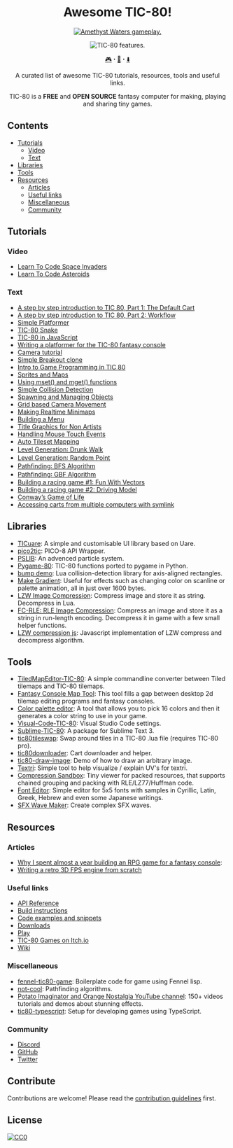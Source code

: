 <h1 align="center">
  Awesome TIC-80!<br>
</h1>
<p align="center">
  <a href="https://awesome.re">
    <img src="https://awesome.re/badge-flat2.svg" alt="Amethyst Waters gameplay." />
  </a>
</p>
<p align="center">
  <img src="./tic80.gif" alt="TIC-80 features." />
</p>

<p align="center"><a href="https://tic.computer/play">🎮</a> ꞏ <a href="https://github.com/nesbox/TIC-80/wiki">📖</a> ꞏ <a href="https://tic.computer/create">⬇️</a></p>
<p align="center">A curated list of awesome TIC-80 tutorials, resources, tools and useful links.</p>
<p align="center">TIC-80 is a <strong>FREE</strong> and <strong>OPEN SOURCE</strong> fantasy computer for making, playing and sharing tiny games.</p>


## Contents
- [Tutorials](#tutorials)
  - [Video](#videos)
  - [Text](#articles)
- [Libraries](#libraries)
- [Tools](#tools)
- [Resources](#resources)
  - [Articles](#articles)
  - [Useful links](#useful-links)
  - [Miscellaneous](#miscellaneous)
  - [Community](#community)


## Tutorials
### Video
- [Learn To Code Space Invaders](https://bytesnbits.co.uk/space-invaders-coding-course-introduction/)
- [Learn To Code Asteroids](https://bytesnbits.co.uk/asteroids/)


### Text
- [A step by step introduction to TIC 80, Part 1: The Default Cart](https://github.com/nesbox/TIC-80/wiki/A-step-by-step-introduction-to-TIC-80,-Part-1:-The-Default-Cart)
- [A step by step introduction to TIC 80, Part 2: Workflow](https://github.com/nesbox/TIC-80/wiki/A-step-by-step-introduction-to-TIC-80,-Part-2:-Workflow)
- [Simple Platformer](https://www.infinitelimit.net/article/simple-platformer-tic-80)
- [TIC-80 Snake](https://www.infinitelimit.net/article/tic-80-snake)
- [TIC-80 in JavaScript](https://www.andrewzigler.com/blog/tic-80-in-javascript/)
- [Writing a platformer for the TIC-80 fantasy console](https://medium.com/@btco_code/writing-a-platformer-for-the-tic-80-virtual-console-6fa737abe476)
- [Camera tutorial](https://github.com/nesbox/TIC-80/wiki/Camera-tutorial)
- [Simple Breakout clone](https://github.com/digitsensitive/tic-80-tutorials/tree/master/tutorials/breakout)
- [Intro to Game Programming in TIC 80](https://github.com/nesbox/TIC-80/wiki/Intro-to-Game-Programming-in-TIC-80)
- [Sprites and Maps](https://github.com/nesbox/TIC-80/wiki/Sprites-and-Maps)
- [Using mset\(\) and mget\(\) functions](https://github.com/nesbox/TIC-80/wiki/Using-mset%28%29-and-mget%28%29-functions)
- [Simple Collision Detection](https://github.com/nesbox/TIC-80/wiki/Simple-Collision-Detection)
- [Spawning and Managing Objects](https://github.com/nesbox/TIC-80/wiki/Spawning-and-Managing-Objects)
- [Grid based Camera Movement](https://github.com/nesbox/TIC-80/wiki/Grid-based-Camera-Movement)
- [Making Realtime Minimaps](https://github.com/nesbox/TIC-80/wiki/Making-Realtime-Minimaps)
- [Building a Menu](https://github.com/nesbox/TIC-80/wiki/Building-a-Menu)
- [Title Graphics for Non Artists](https://github.com/nesbox/TIC-80/wiki/Title-Graphics-for-Non-Artists)
- [Handling Mouse Touch Events](https://github.com/nesbox/TIC-80/wiki/Handling-Mouse-Touch-Events)
- [Auto Tileset Mapping](https://github.com/nesbox/TIC-80/wiki/Auto-Tileset-Mapping)
- [Level Generation꞉ Drunk Walk](https://github.com/nesbox/TIC-80/wiki/Level-Generation%EA%9E%89-Drunk-Walk)
- [Level Generation꞉ Random Point](https://github.com/nesbox/TIC-80/wiki/Level-Generation%EA%9E%89-Random-Point)
- [Pathfinding꞉ BFS Algorithm](https://github.com/nesbox/TIC-80/wiki/Pathfinding%EA%9E%89-BFS-Algorithm)
- [Pathfinding꞉ GBF Algorithm](https://github.com/nesbox/TIC-80/wiki/Pathfinding%EA%9E%89-GBF-Algorithm)
- [Building a racing game #1: Fun With Vectors](https://github.com/nesbox/TIC-80/wiki/Fun-With-Vectors)
- [Building a racing game #2: Driving Model](https://github.com/nesbox/TIC-80/wiki/Driving-Model)
- [Conway’s Game of Life](https://pixeltrik.wordpress.com/2018/10/17/understanding-cellular-automata-using-conways-game-of-life/)
- [Accessing carts from multiple computers with symlink](https://github.com/nesbox/TIC-80/wiki/Accessing-carts-from-multiple-computers-with-symlink)


## Libraries
- [TICuare](https://github.com/Crutiatix/TICuare): A simple and customisable UI library based on Uare.
- [pico2tic](https://github.com/musurca/pico2tic): PICO-8 API Wrapper.
- [PSLIB](http://tic.computer/play?cart=85): An advenced particle system.
- [Pygame-80](https://github.com/Kyuchumimo/Pygame-80): TIC-80 functions ported to pygame in Python.
- [bump demo](https://itch.io/t/72354/collision-detection-library-bump-and-simple-demo-for-tic-80): Lua collision-detection library for axis-aligned rectangles.
- [Make Gradient](https://pastebin.com/kiVBG8HD): Useful for effects such as changing color on scanline or palette animation, all in just over 1600 bytes. 
- [LZW Image Compression](https://github.com/deck-dev/LZW-image-compression-for-TIC): Compress image and store it as string. Decompress in Lua.
- [FC-RLE: RLE Image Compression](https://github.com/josefnpat/fc-rle): Compress an image and store it as a string in run-length encoding. Decompress it in game with a few small helper functions.
- [LZW compression js](https://tic.computer/play?cart=135): Javascript implementation of LZW compress and decompress algorithm.


## Tools
- [TiledMapEditor-TIC-80](https://github.com/AlRado/TiledMapEditor-TIC-80): A simple commandline converter between Tiled tilemaps and TIC-80 tilemaps.
- [Fantasy Console Map Tool](https://monstersgoboom.itch.io/fcmt): This tool fills a gap between desktop 2d tilemap editing programs and fantasy consoles.
- [Color palette editor](https://aaronsnoswell.github.io/blog/tic-80-color-palette-tool): A tool that allows you to pick 16 colors and then it generates a color string to use in your game.
- [Visual-Code-TIC-80](https://github.com/AlRado/Visual-Code-TIC-80): Visual Studio Code settings.
- [Sublime-TIC-80](https://github.com/AlRado/Sublime-TIC-80): A package for Sublime Text 3.
- [tic80tileswap](https://github.com/borbware/tic80tileswap): Swap around tiles in a TIC-80 .lua file (requires TIC-80 pro).
- [tic80downloader](https://github.com/msx80/tic80downloader): Cart downloader and helper.
- [tic80-draw-image](https://github.com/cxong/tic80-draw-image): Demo of how to draw an arbitrary image.
- [Textri](https://tic.computer/play?cart=554): Simple tool to help visualize / explain UV's for textri.
- [Compression Sandbox](https://tic.computer/play?cart=313): Tiny viewer for packed resources, that supports chained grouping and packing with RLE/LZ77/Huffman code.
- [Font Editor](https://tic.computer/play?cart=263): Simple editor for 5x5 fonts with samples in Cyrillic, Latin, Greek, Hebrew and even some Japanese writings.
- [SFX Wave Maker](https://tic.computer/play?cart=682): Create complex SFX waves.


## Resources
### Articles
- [Why I spent almost a year building an RPG game for a fantasy console](https://medium.com/@btco_code/why-i-spent-almost-a-year-building-an-rpg-game-for-a-fantasy-console-2bbe2e1d8cb8):
- [Writing a retro 3D FPS engine from scratch](https://medium.com/@btco_code/writing-a-retro-3d-fps-engine-from-scratch-b2a9723e6b06)


### Useful links
- [API Reference](https://github.com/nesbox/TIC-80/wiki#special-functions)
- [Build instructions](https://github.com/nesbox/TIC-80/wiki/build-instructions)
- [Code examples and snippets](https://github.com/nesbox/TIC-80/wiki/code-examples-and-snippets)
- [Downloads](https://tic.computer/create)
- [Play](https://tic.computer/play)
- [TIC-80 Games on Itch.io](https://itch.io/games/tag-tic-80)
- [Wiki](https://github.com/nesbox/TIC-80/wiki)


### Miscellaneous
- [fennel-tic80-game](https://github.com/stefandevai/fennel-tic80-game): Boilerplate code for game using Fennel lisp.
- [not-cool](https://github.com/whichxjy/not-cool): Pathfinding algorithms.
- [Potato Imaginator and Orange Nostalgia YouTube channel](https://www.youtube.com/channel/UCWv8HI0x4ZlPYl-uMbdcUhQ/videos): 150+ videos tutorials and demos about stunning effects.
- [tic80-typescript](https://github.com/scambier/tic80-typescript): Setup for developing games using TypeScript.


### Community
- [Discord](https://discord.gg/DkD73dP)
- [GitHub](https://github.com/nesbox/TIC-80)
- [Twitter](https://twitter.com/tic_computer)


## Contribute

Contributions are welcome! Please read the [contribution guidelines](contributing.md) first.


## License

[![CC0](https://mirrors.creativecommons.org/presskit/buttons/88x31/svg/cc-zero.svg)](https://creativecommons.org/publicdomain/zero/1.0)
